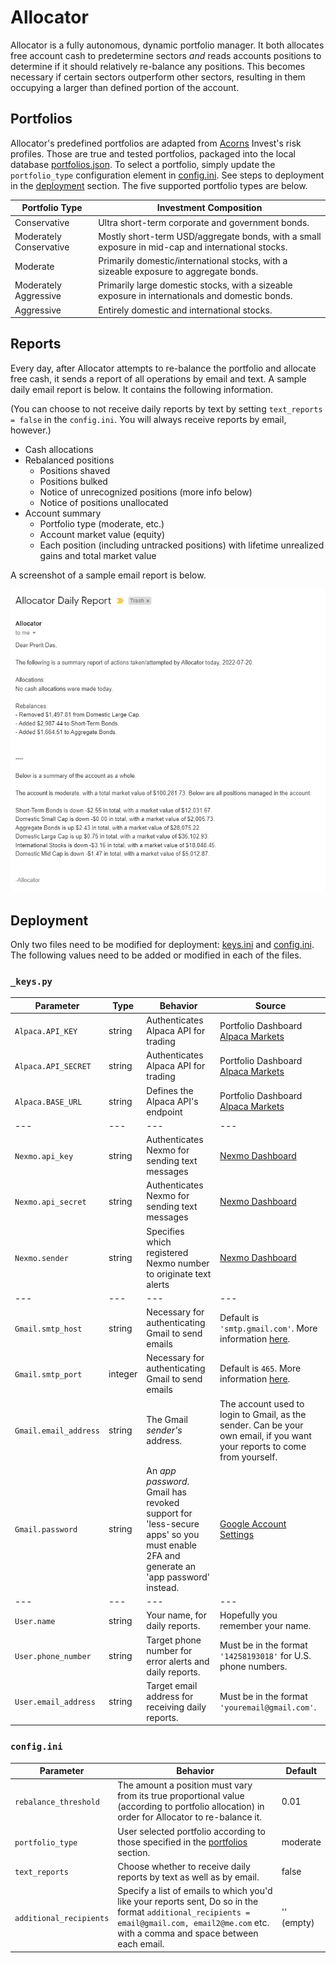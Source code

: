 # Allocator

Allocator is a fully autonomous, dynamic portfolio manager. It both allocates free account cash to predetermine sectors _and_ reads accounts positions to determine if it should relatively re-balance any positions. This becomes necessary if certain sectors outperform other sectors, resulting in them occupying a larger than defined portion of the account. 


## Portfolios

Allocator's predefined portfolios are adapted from [Acorns](https://acorns.com) Invest's risk profiles. Those are true and tested portfolios, packaged into the local database [portfolios.json](portfolios.json). To select a portfolio, simply update the `portfolio_type` configuration element in [config.ini](config.ini). See steps to deployment in the [deployment](##deployment) section. The five supported portfolio types are below.

| Portfolio Type | Investment Composition |
| --- | --- |
| Conservative | Ultra short-term corporate and government bonds. |
| Moderately Conservative | Mostly short-term USD/aggregate bonds, with a small exposure in mid-cap and international stocks. |
| Moderate | Primarily domestic/international stocks, with a sizeable exposure to aggregate bonds. |
| Moderately Aggressive | Primarily large domestic stocks, with a sizeable exposure in internationals and domestic bonds. |
| Aggressive | Entirely domestic and international stocks. |


## Reports

Every day, after Allocator attempts to re-balance the portfolio and allocate free cash, it sends a report of all operations by email and text. A sample daily email report is below. It contains the following information.

(You can choose to not receive daily reports by text by setting `text_reports = false` in the `config.ini`. You will always receive reports by email, however.)

- Cash allocations
- Rebalanced positions
  - Positions shaved
  - Positions bulked
  - Notice of unrecognized positions (more info below)
  - Notice of positions unallocated
- Account summary
  - Portfolio type (moderate, etc.)
  - Account market value (equity)
  - Each position (including untracked positions) with lifetime unrealized gains and total market value

A screenshot of a sample email report is below.

![Sample Email Report](readme-content/sample_email.PNG)


## Deployment

Only two files need to be modified for deployment: [keys.ini](keys%20(sample).ini) and [config.ini](config.ini). The following values need to be added or modified in each of the files.

### `_keys.py`

| Parameter | Type | Behavior | Source |
| --- | --- | --- | --- |
| `Alpaca.API_KEY` | string | Authenticates Alpaca API for trading | Portfolio Dashboard [Alpaca Markets](https://alpaca.markets) |
| `Alpaca.API_SECRET` | string | Authenticates Alpaca API for trading | Portfolio Dashboard [Alpaca Markets](https://alpaca.markets) |
| `Alpaca.BASE_URL` | string | Defines the Alpaca API's endpoint | Portfolio Dashboard [Alpaca Markets](https://alpaca.markets)
| --- | --- | --- | --- |
| `Nexmo.api_key` | string | Authenticates Nexmo for sending text messages | [Nexmo Dashboard](https://dashboard.nexmo.com) |
| `Nexmo.api_secret` | string | Authenticates Nexmo for sending text messages | [Nexmo Dashboard](https://dashboard.nexmo.com) |
| `Nexmo.sender` | string | Specifies which registered Nexmo number to originate text alerts | [Nexmo Dashboard](https://dashboard.nexmo.com)
| --- | --- | --- | --- |
| `Gmail.smtp_host` | string | Necessary for authenticating Gmail to send emails | Default is `'smtp.gmail.com'`. More information [here](https://support.google.com/mail/answer/7126229?hl=en#zippy=%2Cstep-check-that-imap-is-turned-on%2Cstep-change-smtp-other-settings-in-your-email-client). |
| `Gmail.smtp_port` | integer | Necessary for authenticating Gmail to send emails | Default is `465`. More information [here](https://support.google.com/mail/answer/7126229?hl=en#zippy=%2Cstep-check-that-imap-is-turned-on%2Cstep-change-smtp-other-settings-in-your-email-client). |
| `Gmail.email_address` | string | The Gmail _sender's_ address. | The account used to login to Gmail, as the sender. Can be your own email, if you want your reports to come from yourself. |
| `Gmail.password` | string | An _app password_. Gmail has revoked support for 'less-secure apps' so you must enable 2FA and generate an 'app password' instead. | [Google Account Settings](https://myaccount.google.com) |
| --- | --- | --- | --- |
| `User.name` | string | Your name, for daily reports. | Hopefully you remember your name. |
| `User.phone_number` | string | Target phone number for error alerts and daily reports. | Must be in the format `'14258193018'` for U.S. phone numbers. |
| `User.email_address` | string | Target email address for receiving daily reports. | Must be in the format `'youremail@gmail.com'`. |

### `config.ini`

| Parameter | Behavior | Default |
| --- | --- | --- |
| `rebalance_threshold` | The amount a position must vary from its true proportional value (according to portfolio allocation) in order for Allocator to re-balance it. | 0.01 |
| `portfolio_type` | User selected portfolio according to those specified in the [portfolios](##portfolios) section. | moderate |
| `text_reports` | Choose whether to receive daily reports by text as well as by email. | false |
| `additional_recipients` | Specify a list of emails to which you'd like your reports sent, Do so in the format `additional_recipients = email@gmail.com, email2@me.com` etc. with a comma and space between each email. | '' (empty) |
